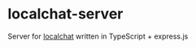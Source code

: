 # localchat-server

Server for [localchat](https://github.com/gianklug/localchat) written in TypeScript + express.js